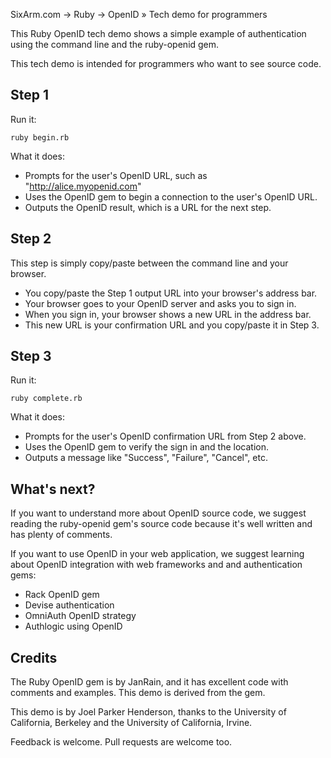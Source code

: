 SixArm.com → Ruby → OpenID » Tech demo for programmers

This Ruby OpenID tech demo shows a simple example of authentication using the command line and the ruby-openid gem.

This tech demo is intended for programmers who want to see source code.


## Step 1

Run it:

    ruby begin.rb

What it does:

  * Prompts for the user's OpenID URL, such as "http://alice.myopenid.com"
  * Uses the OpenID gem to begin a connection to the user's OpenID URL.
  * Outputs the OpenID result, which is a URL for the next step.


## Step 2

This step is simply copy/paste between the command line and your browser.

  * You copy/paste the Step 1 output URL into your browser's address bar.
  * Your browser goes to your OpenID server and asks you to sign in.
  * When you sign in, your browser shows a new URL in the address bar.
  * This new URL is your confirmation URL and you copy/paste it in Step 3.


## Step 3

Run it:

    ruby complete.rb

What it does:

  * Prompts for the user's OpenID confirmation URL from Step 2 above.
  * Uses the OpenID gem to verify the sign in and the location.
  * Outputs a message like "Success", "Failure", "Cancel", etc.


## What's next?

If you want to understand more about OpenID source code, we suggest reading the ruby-openid gem's source code because it's well written and has plenty of comments.

If you want to use OpenID in your web application, we suggest learning about OpenID integration with web frameworks and and authentication gems:

  * Rack OpenID gem
  * Devise authentication 
  * OmniAuth OpenID strategy
  * Authlogic using OpenID


## Credits

The Ruby OpenID gem is by JanRain, and it has excellent code with comments and examples. This demo is derived from the gem.

This demo is by Joel Parker Henderson, thanks to the University of California, Berkeley and the University of California, Irvine.

Feedback is welcome. Pull requests are welcome too.
